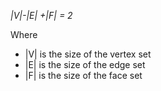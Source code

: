 *|V|-|E| +|F| = 2*

Where
- |V| is the size of the vertex set
- |E| is the size of the edge set
- |F| is the size of the face set